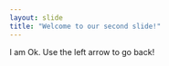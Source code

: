 ```yaml
---
layout: slide
title: "Welcome to our second slide!"
---
```

I am Ok.
Use the left arrow to go back!
